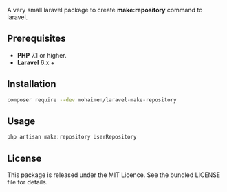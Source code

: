 A very small laravel package to create **make:repository** command to laravel.

Prerequisites
-------------
 - **PHP** 7.1 or higher.
 - **Laravel** 6.x +
 
Installation
------------
```bash
composer require --dev mohaimen/laravel-make-repository
```

Usage
----------------
```bash
php artisan make:repository UserRepository
```

License
-------
This package is released under the MIT Licence. See the bundled LICENSE file for details.